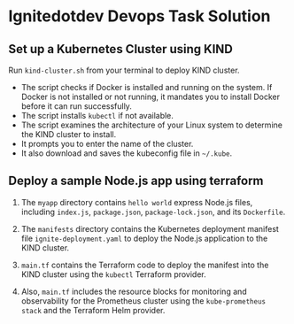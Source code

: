 # Ignitedotdev Devops Task Solution

## Set up a Kubernetes Cluster using KIND

Run `kind-cluster.sh` from your terminal to deploy KIND cluster.

- The script checks if Docker is installed and running on the system. If Docker is not installed or not running, it mandates you to install Docker before it can run successfully.
- The script installs `kubectl` if not available.
- The script examines the architecture of your Linux system to determine the KIND cluster to install.
- It prompts you to enter the name of the cluster.
- It also download and saves the kubeconfig file in `~/.kube`.

## Deploy a sample Node.js app using terraform
1. The `myapp` directory contains `hello world` express Node.js files, including `index.js`, `package.json`, `package-lock.json`, and its `Dockerfile`.

2. The `manifests` directory contains the Kubernetes deployment manifest file `ignite-deployment.yaml` to deploy the Node.js application to the KIND cluster.

3. `main.tf` contains the Terraform code to deploy the manifest into the KIND cluster using the `kubectl` Terraform provider.

4. Also, `main.tf` includes the resource blocks for monitoring and observability for the Prometheus cluster using the `kube-prometheus stack` and the Terraform Helm provider.